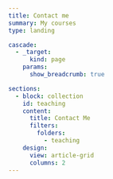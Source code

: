 ```yaml
---
title: Contact me
summary: My courses
type: landing

cascade:
  - _target:
      kind: page
    params:
      show_breadcrumb: true

sections:
  - block: collection
    id: teaching
    content:
      title: Contact Me
      filters:
        folders:
          - teaching
    design:
      view: article-grid
      columns: 2
---
```

